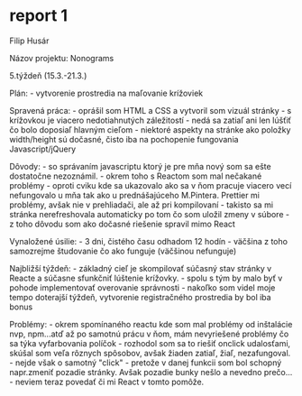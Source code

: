 # report 1

Filip Husár

Názov projektu: Nonograms

5.týždeň (15.3.-21.3.)

Plán:
    - vytvorenie prostredia na maľovanie krížoviek

Spravená práca:
    - oprášil som HTML a CSS a vytvoril som vizuál stránky
    - s krížovkou je viacero nedotiahnutých záležitostí
        - nedá sa zatiaľ ani len lúšťiť čo bolo doposiaľ hlavným cieľom
        - niektoré aspekty na stránke ako položky width/height sú dočasné, čisto iba
            na pochopenie fungovania Javascript/jQuery

Dôvody:
    - so správaním javascriptu ktorý je pre mňa nový som sa ešte dostatočne nezoznámil.
    - okrem toho s Reactom som mal nečakané problémy - oproti cviku kde sa ukazovalo
        ako sa v ňom pracuje viacero vecí nefungovalo u mňa tak ako u prednášajúceho
        M.Pintera. Prettier mi problémy, avšak nie v prehliadači, ale až pri kompilovaní
        - takisto sa mi stránka nerefreshovala automaticky po tom čo som uložil zmeny v súbore
        - z toho dôvodu som ako dočasné riešenie spravil mimo React

Vynaložené úsilie:
    - 3 dni, čistého času odhadom 12 hodín - väčšina z toho samozrejme študovanie čo
        ako funguje (väčšinou nefunguje)

Najbližší týždeň:
    - základný cieľ je skompilovať súčasný stav stránky v Reacte a súčasne
        sfunkčniť lúštenie krížovky.
        - spolu s tým by malo byť v pohode implementovať overovanie správnosti
    - nakoľko som videl moje tempo doterajší týždeň, vytvorenie registračného prostredia
         by bol iba bonus

Problémy:
    - okrem spomínaného reactu kde som mal problémy od inštalácie nvp, npm...atď
        až po samotnú prácu v ňom, mám nevyriešené problémy čo sa týka vyfarbovania
        políčok
        - rozhodol som sa to riešiť onclick udalosťami, skúšal som veľa rôznych spôsobov,
        avšak žiaden zatiaľ, žiaľ, nezafungoval.
            - nejde však o samotný "click" - pretože v danej funkcii som bol schopný
                napr.zmeniť pozadie stránky. Avšak pozadie bunky nešlo a nevedno prečo...
                - neviem teraz povedať či mi React v tomto pomôže.
